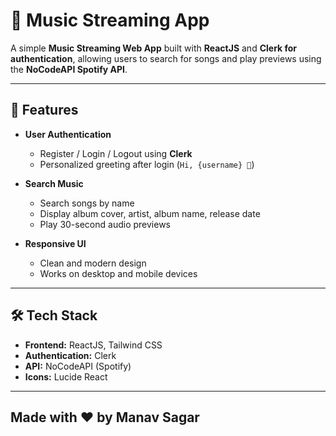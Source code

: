 # 🎵 Music Streaming App

A simple **Music Streaming Web App** built with **ReactJS** and **Clerk for authentication**, allowing users to search for songs and play previews using the **NoCodeAPI Spotify API**.

---

## 🚀 Features

- **User Authentication**  
  - Register / Login / Logout using **Clerk**  
  - Personalized greeting after login (`Hi, {username} 👋`)

- **Search Music**  
  - Search songs by name  
  - Display album cover, artist, album name, release date  
  - Play 30-second audio previews

- **Responsive UI**  
  - Clean and modern design  
  - Works on desktop and mobile devices

---

## 🛠 Tech Stack

- **Frontend:** ReactJS, Tailwind CSS  
- **Authentication:** Clerk  
- **API:** NoCodeAPI (Spotify)  
- **Icons:** Lucide React  

---

## Made with ❤️ by Manav Sagar

